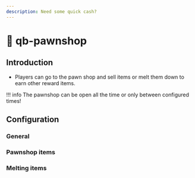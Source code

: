 ```yaml
---
description: Need some quick cash?
---
```


# 🤑 qb-pawnshop

## Introduction

* Players can go to the pawn shop and sell items or melt them down to earn other reward items.

!!! info
    The pawnshop can be open all the time or only between configured times!

## Configuration

### General



### Pawnshop items



### Melting items


